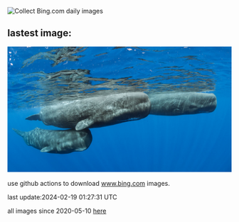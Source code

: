 ![Collect Bing.com daily images](https://github.com/counter2015/bing-daily-images/workflows/Collect%20Bing.com%20daily%20images/badge.svg)
## lastest image:
![](images/DominicaWhales.jpg)

use github actions to download www.bing.com images.

last update:2024-02-19 01:27:31 UTC

all images since 2020-05-10 [here](https://github.com/counter2015/bing-daily-images/tree/master/images) 
